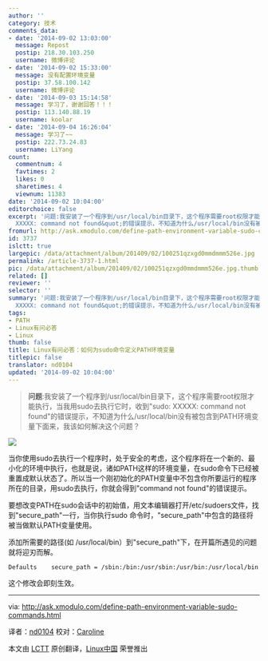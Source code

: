 ```yaml
---
author: ''
category: 技术
comments_data:
- date: '2014-09-02 13:03:00'
  message: Repost
  postip: 218.30.103.250
  username: 微博评论
- date: '2014-09-02 15:33:00'
  message: 没有配置环境变量
  postip: 37.58.100.142
  username: 微博评论
- date: '2014-09-03 15:14:58'
  message: 学习了，谢谢回答！！！
  postip: 113.140.88.19
  username: koolar
- date: '2014-09-04 16:26:04'
  message: 学习了~~
  postip: 222.73.24.83
  username: LiYang
count:
  commentnum: 4
  favtimes: 2
  likes: 0
  sharetimes: 4
  viewnum: 11383
date: '2014-09-02 10:04:00'
editorchoice: false
excerpt: '问题:我安装了一个程序到/usr/local/bin目录下，这个程序需要root权限才能执行，当我用sudo去执行它时，收到&quot;sudo:
  XXXXX: command not found&quot;的错误提示，不知道为什么/usr/local/bin没有被包含到PATH环境变量下面来，我该如何解决这个问题？'
fromurl: http://ask.xmodulo.com/define-path-environment-variable-sudo-commands.html
id: 3737
islctt: true
largepic: /data/attachment/album/201409/02/100251qzxgd0mmdmmm526e.jpg
permalink: /article-3737-1.html
pic: /data/attachment/album/201409/02/100251qzxgd0mmdmmm526e.jpg.thumb.jpg
related: []
reviewer: ''
selector: ''
summary: '问题:我安装了一个程序到/usr/local/bin目录下，这个程序需要root权限才能执行，当我用sudo去执行它时，收到&quot;sudo:
  XXXXX: command not found&quot;的错误提示，不知道为什么/usr/local/bin没有被包含到PATH环境变量下面来，我该如何解决这个问题？'
tags:
- PATH
- Linux有问必答
- Linux
thumb: false
title: Linux有问必答：如何为sudo命令定义PATH环境变量
titlepic: false
translator: nd0104
updated: '2014-09-02 10:04:00'
---
```



> 
> **问题**:我安装了一个程序到/usr/local/bin目录下，这个程序需要root权限才能执行，当我用sudo去执行它时，收到"sudo: XXXXX: command not found"的错误提示，不知道为什么/usr/local/bin没有被包含到PATH环境变量下面来，我该如何解决这个问题？
> 
> 
> 


![](/data/attachment/album/201409/02/100251qzxgd0mmdmmm526e.jpg)


当你使用sudo去执行一个程序时，处于安全的考虑，这个程序将在一个新的、最小化的环境中执行，也就是说，诸如PATH这样的环境变量，在sudo命令下已经被重置成默认状态了。所以当一个刚初始化的PATH变量中不包含你所要运行的程序所在的目录，用sudo去执行，你就会得到"command not found"的错误提示。


要想改变PATH在sudo会话中的初始值，用文本编辑器打开/etc/sudoers文件，找到"secure\_path"一行，当你执行sudo 命令时，"secure\_path"中包含的路径将被当做默认PATH变量使用。


添加所需要的路径(如 /usr/local/bin）到"secure\_path"下，在开篇所遇见的问题就将迎刃而解。



```
Defaults    secure_path = /sbin:/bin:/usr/sbin:/usr/bin:/usr/local/bin

```

这个修改会即刻生效。




---


via: <http://ask.xmodulo.com/define-path-environment-variable-sudo-commands.html>


译者：[nd0104](https://github.com/nd0104) 校对：[Caroline](https://github.com/carolinewuyan)


本文由 [LCTT](https://github.com/LCTT/TranslateProject) 原创翻译，[Linux中国](http://linux.cn/) 荣誉推出